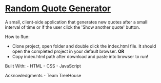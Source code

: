 # [Random Quote Generator](https://jackson-hagin-portfolio.herokuapp.com/projects/0)

A small, client-side application that generates new quotes after a small interval of time or if the user click the 'Show another quote' button.

How to Run:
- Clone project, open folder and double click the index.html file. It should open the completed project in your default browser.
**OR**
- Copy index.html path after download and paste into browser to run!

Built With:
    - HTML
    - CSS
    - JavaScript

Acknowledgments
    - Team TreeHouse

